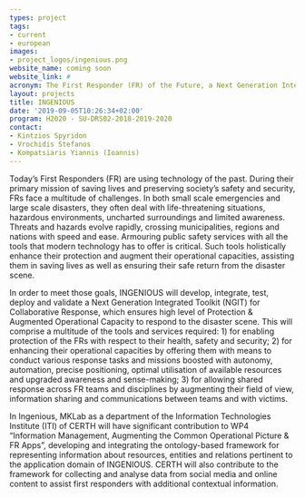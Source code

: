 ```yaml
---
types: project
tags:
- current
- european
images:
- project_logos/ingenious.png
website_name: coming soon
website_link: #
acronym: The First Responder (FR) of the Future, a Next Generation Integrated Toolkit (NGIT) for Collab-orative Response, increasing protection and augmenting operational capacity
layout: projects
title: INGENIOUS
date: '2019-09-05T10:26:34+02:00'
program: H2020 - SU-DRS02-2018-2019-2020 
contact: 
- Kintzios Spyridon
- Vrochidis Stefanos
- Kompatsiaris Yiannis (Ioannis)
---
```

<p>
Today’s First Responders (FR) are using technology of the past. During their primary mission of saving lives and preserving society’s safety and security, FRs face a multitude of challenges. In both small scale emergencies and large scale disasters, they often deal with life-threatening situations, hazardous environments, uncharted surroundings and limited awareness. Threats and hazards evolve rapidly, crossing municipalities, regions and nations with speed and ease. Armouring public safety services with all the tools that modern technology has to offer is critical. Such tools holistically enhance their protection and augment their operational capacities, assisting them in saving lives as well as ensuring their safe return from the disaster scene.
</p>
<p>
In order to meet those goals, INGENIOUS will develop, integrate, test, deploy and validate a Next Generation Integrated Toolkit (NGIT) for Collaborative Response, which ensures high level of Protection & Augmented Operational Capacity to respond to the disaster scene. This will comprise a multitude of the tools and services required: 1) for enabling protection of the FRs with respect to their health, safety and security; 2) for enhancing their operational capacities by offering them with means to conduct various response tasks and missions boosted with autonomy, automation, precise positioning, optimal utilisation of available resources and upgraded awareness and sense-making; 3) for allowing shared response across FR teams and disciplines by augmenting their field of view, information sharing and communications between teams and with victims.
</p>
<p>
In Ingenious, MKLab as a department of the Information Technologies Institute (ITI) of CERTH will have significant contribution to WP4 “Information Management, Augmenting the Common Operational Picture & FR Apps”, developing and integrating the ontology-based framework for representing information about resources, entities and relations pertinent to the application domain of INGENIOUS. CERTH will also contribute to the framework for collecting and analyse data from social media and online content to assist first responders with additional contextual information. 
</p>
